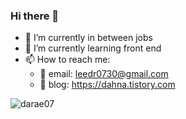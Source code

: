 ### Hi there 👋
- 🔭 I’m currently in between jobs
- 🌱 I’m currently learning front end
- 📫 How to reach me: 
  - 📩 email: leedr0730@gmail.com
  - 📃 blog: https://dahna.tistory.com

<p> <img src="https://github-readme-stats.vercel.app/api?username=darae07&show_icons=true&theme=buefy" alt="darae07" />
<!--
**darae07/darae07** is a ✨ _special_ ✨ repository because its `README.md` (this file) appears on your GitHub profile.

Here are some ideas to get you started:

- 🔭 I’m currently working on ...
- 🌱 I’m currently learning ...
- 👯 I’m looking to collaborate on ...
- 🤔 I’m looking for help with ...
- 💬 Ask me about ...
- 📫 How to reach me: ...
- 😄 Pronouns: ...
- ⚡ Fun fact: ...
-->
